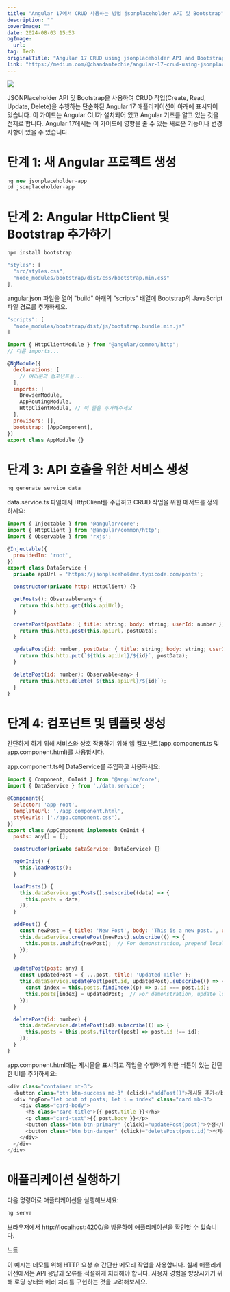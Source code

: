 ```yaml
---
title: "Angular 17에서 CRUD 사용하는 방법 jsonplaceholder API 및 Bootstrap"
description: ""
coverImage: ""
date: 2024-08-03 15:53
ogImage: 
  url: 
tag: Tech
originalTitle: "Angular 17 CRUD using jsonplaceholder API and Bootstrap"
link: "https://medium.com/@chandantechie/angular-17-crud-using-jsonplaceholder-api-and-bootstrap-9f4db29b9428"
---
```




<img src="/assets/img/Angular17CRUDusingjsonplaceholderAPIandBootstrap_0.png" />

JSONPlaceholder API 및 Bootstrap을 사용하여 CRUD 작업(Create, Read, Update, Delete)을 수행하는 단순화된 Angular 17 애플리케이션이 아래에 표시되어 있습니다. 이 가이드는 Angular CLI가 설치되어 있고 Angular 기초를 알고 있는 것을 전제로 합니다. Angular 17에서는 이 가이드에 영향을 줄 수 있는 새로운 기능이나 변경 사항이 있을 수 있습니다.

# 단계 1: 새 Angular 프로젝트 생성

```js
ng new jsonplaceholder-app
cd jsonplaceholder-app
```

<div class="content-ad"></div>

# 단계 2: Angular HttpClient 및 Bootstrap 추가하기

```js
npm install bootstrap
```

```js
"styles": [
  "src/styles.css",
  "node_modules/bootstrap/dist/css/bootstrap.min.css"
],
```

angular.json 파일을 열어 "build" 아래의 "scripts" 배열에 Bootstrap의 JavaScript 파일 경로를 추가하세요.

<div class="content-ad"></div>

```js
"scripts": [
  "node_modules/bootstrap/dist/js/bootstrap.bundle.min.js"
]
```

```js
import { HttpClientModule } from "@angular/common/http";
// 다른 imports...

@NgModule({
  declarations: [
    // 여러분의 컴포넌트들...
  ],
  imports: [
    BrowserModule,
    AppRoutingModule,
    HttpClientModule, // 이 줄을 추가해주세요
  ],
  providers: [],
  bootstrap: [AppComponent],
})
export class AppModule {}
```

# 단계 3: API 호출을 위한 서비스 생성

```js
ng generate service data
```

<div class="content-ad"></div>

data.service.ts 파일에서 HttpClient를 주입하고 CRUD 작업을 위한 메서드를 정의하세요:

```js
import { Injectable } from '@angular/core';
import { HttpClient } from '@angular/common/http';
import { Observable } from 'rxjs';

@Injectable({
  providedIn: 'root',
})
export class DataService {
  private apiUrl = 'https://jsonplaceholder.typicode.com/posts';

  constructor(private http: HttpClient) {}

  getPosts(): Observable<any> {
    return this.http.get(this.apiUrl);
  }

  createPost(postData: { title: string; body: string; userId: number }): Observable<any> {
    return this.http.post(this.apiUrl, postData);
  }

  updatePost(id: number, postData: { title: string; body: string; userId: number }): Observable<any> {
    return this.http.put(`${this.apiUrl}/${id}`, postData);
  }

  deletePost(id: number): Observable<any> {
    return this.http.delete(`${this.apiUrl}/${id}`);
  }
}
```

# 단계 4: 컴포넌트 및 템플릿 생성

간단하게 하기 위해 서비스와 상호 작용하기 위해 앱 컴포넌트(app.component.ts 및 app.component.html)를 사용합시다.

<div class="content-ad"></div>

app.component.ts에 DataService를 주입하고 사용하세요:

```js
import { Component, OnInit } from '@angular/core';
import { DataService } from './data.service';

@Component({
  selector: 'app-root',
  templateUrl: './app.component.html',
  styleUrls: ['./app.component.css'],
})
export class AppComponent implements OnInit {
  posts: any[] = [];

  constructor(private dataService: DataService) {}

  ngOnInit() {
    this.loadPosts();
  }

  loadPosts() {
    this.dataService.getPosts().subscribe((data) => {
      this.posts = data;
    });
  }

  addPost() {
    const newPost = { title: 'New Post', body: 'This is a new post.', userId: 1 };
    this.dataService.createPost(newPost).subscribe(() => {
      this.posts.unshift(newPost);  // For demonstration, prepend locally
    });
  }

  updatePost(post: any) {
    const updatedPost = { ...post, title: 'Updated Title' };
    this.dataService.updatePost(post.id, updatedPost).subscribe(() => {
      const index = this.posts.findIndex((p) => p.id === post.id);
      this.posts[index] = updatedPost;  // For demonstration, update locally
    });
  }

  deletePost(id: number) {
    this.dataService.deletePost(id).subscribe(() => {
      this.posts = this.posts.filter((post) => post.id !== id);
    });
  }
}
```

app.component.html에는 게시물을 표시하고 작업을 수행하기 위한 버튼이 있는 간단한 UI를 추가하세요:

```js
<div class="container mt-3">
  <button class="btn btn-success mb-3" (click)="addPost()">게시물 추가</button>
  <div *ngFor="let post of posts; let i = index" class="card mb-3">
    <div class="card-body">
      <h5 class="card-title">{{ post.title }}</h5>
      <p class="card-text">{{ post.body }}</p>
      <button class="btn btn-primary" (click)="updatePost(post)">수정</button>
      <button class="btn btn-danger" (click)="deletePost(post.id)">삭제</button>
    </div>
  </div>
</div>
```

<div class="content-ad"></div>

# 애플리케이션 실행하기

다음 명령어로 애플리케이션을 실행해보세요:

```js
ng serve
```

브라우저에서 http://localhost:4200/을 방문하여 애플리케이션을 확인할 수 있습니다.

<div class="content-ad"></div>

노트

이 예시는 데모를 위해 HTTP 요청 후 간단한 메모리 작업을 사용합니다. 실제 애플리케이션에서는 API 응답과 오류를 적절하게 처리해야 합니다. 사용자 경험을 향상시키기 위해 로딩 상태와 에러 처리를 구현하는 것을 고려해보세요.
